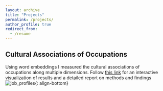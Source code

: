 ```yaml
---
layout: archive
title: "Projects"
permalink: /projects/
author_profile: true
redirect_from:
  - /resume
---
```


## Cultural Associations of Occupations 
Using word embeddings I measured the cultural associations of occupations along multiple dimensions. Follow [this link](https://diego-strassmann.shinyapps.io/Cultural_Associations2/) for an interactive visualization of results and a detailed report on methods and findings
![job_profiles](/diegostrassmann.github.io/images/job_profiles.png){: align-bottom}






